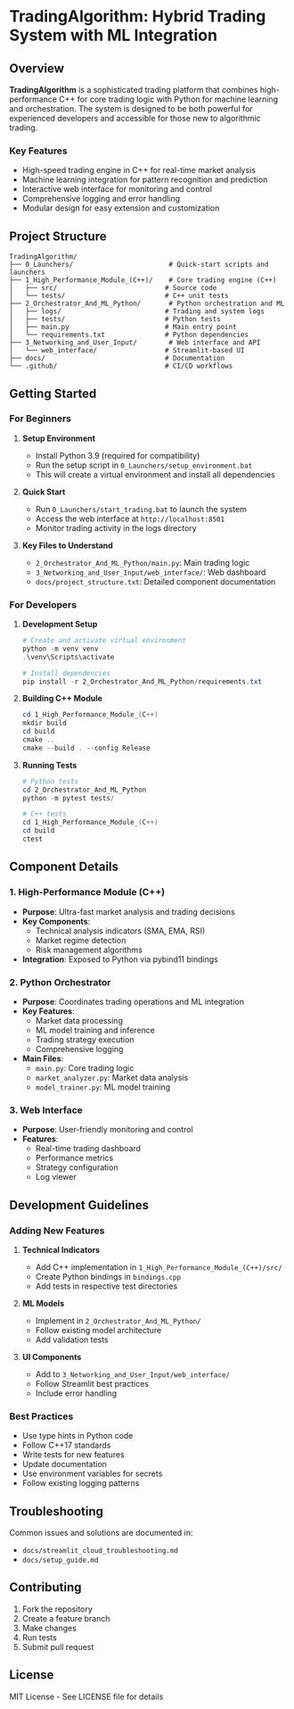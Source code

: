 # TradingAlgorithm: Hybrid Trading System with ML Integration

## Overview

**TradingAlgorithm** is a sophisticated trading platform that combines high-performance C++ for core trading logic with Python for machine learning and orchestration. The system is designed to be both powerful for experienced developers and accessible for those new to algorithmic trading.

### Key Features
- High-speed trading engine in C++ for real-time market analysis
- Machine learning integration for pattern recognition and prediction
- Interactive web interface for monitoring and control
- Comprehensive logging and error handling
- Modular design for easy extension and customization

## Project Structure

```
TradingAlgorithm/
├── 0_Launchers/                        # Quick-start scripts and launchers
├── 1_High_Performance_Module_(C++)/    # Core trading engine (C++)
│   ├── src/                           # Source code
│   └── tests/                         # C++ unit tests
├── 2_Orchestrator_And_ML_Python/       # Python orchestration and ML
│   ├── logs/                          # Trading and system logs
│   ├── tests/                         # Python tests
│   ├── main.py                        # Main entry point
│   └── requirements.txt               # Python dependencies
├── 3_Networking_and_User_Input/        # Web interface and API
│   └── web_interface/                 # Streamlit-based UI
├── docs/                              # Documentation
└── .github/                           # CI/CD workflows
```

## Getting Started

### For Beginners

1. **Setup Environment**
   - Install Python 3.9 (required for compatibility)
   - Run the setup script in `0_Launchers/setup_environment.bat`
   - This will create a virtual environment and install all dependencies

2. **Quick Start**
   - Run `0_Launchers/start_trading.bat` to launch the system
   - Access the web interface at `http://localhost:8501`
   - Monitor trading activity in the logs directory

3. **Key Files to Understand**
   - `2_Orchestrator_And_ML_Python/main.py`: Main trading logic
   - `3_Networking_and_User_Input/web_interface/`: Web dashboard
   - `docs/project_structure.txt`: Detailed component documentation

### For Developers

1. **Development Setup**
   ```powershell
   # Create and activate virtual environment
   python -m venv venv
   .\venv\Scripts\activate

   # Install dependencies
   pip install -r 2_Orchestrator_And_ML_Python/requirements.txt
   ```

2. **Building C++ Module**
   ```powershell
   cd 1_High_Performance_Module_(C++)
   mkdir build
   cd build
   cmake ..
   cmake --build . --config Release
   ```

3. **Running Tests**
   ```powershell
   # Python tests
   cd 2_Orchestrator_And_ML_Python
   python -m pytest tests/

   # C++ tests
   cd 1_High_Performance_Module_(C++)
   cd build
   ctest
   ```

## Component Details

### 1. High-Performance Module (C++)
- **Purpose**: Ultra-fast market analysis and trading decisions
- **Key Components**:
  - Technical analysis indicators (SMA, EMA, RSI)
  - Market regime detection
  - Risk management algorithms
- **Integration**: Exposed to Python via pybind11 bindings

### 2. Python Orchestrator
- **Purpose**: Coordinates trading operations and ML integration
- **Key Features**:
  - Market data processing
  - ML model training and inference
  - Trading strategy execution
  - Comprehensive logging
- **Main Files**:
  - `main.py`: Core trading logic
  - `market_analyzer.py`: Market data analysis
  - `model_trainer.py`: ML model training

### 3. Web Interface
- **Purpose**: User-friendly monitoring and control
- **Features**:
  - Real-time trading dashboard
  - Performance metrics
  - Strategy configuration
  - Log viewer

## Development Guidelines

### Adding New Features
1. **Technical Indicators**
   - Add C++ implementation in `1_High_Performance_Module_(C++)/src/`
   - Create Python bindings in `bindings.cpp`
   - Add tests in respective test directories

2. **ML Models**
   - Implement in `2_Orchestrator_And_ML_Python/`
   - Follow existing model architecture
   - Add validation tests

3. **UI Components**
   - Add to `3_Networking_and_User_Input/web_interface/`
   - Follow Streamlit best practices
   - Include error handling

### Best Practices
- Use type hints in Python code
- Follow C++17 standards
- Write tests for new features
- Update documentation
- Use environment variables for secrets
- Follow existing logging patterns

## Troubleshooting

Common issues and solutions are documented in:
- `docs/streamlit_cloud_troubleshooting.md`
- `docs/setup_guide.md`

## Contributing

1. Fork the repository
2. Create a feature branch
3. Make changes
4. Run tests
5. Submit pull request

## License

MIT License - See LICENSE file for details